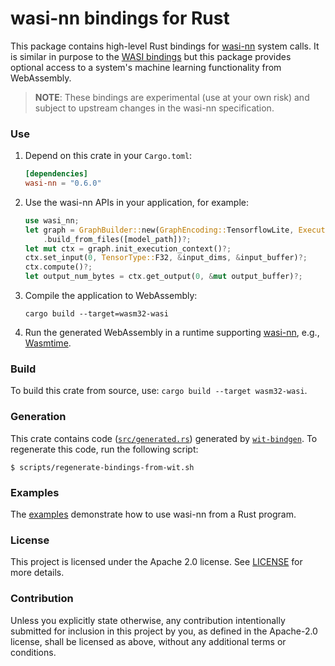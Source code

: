 # wasi-nn bindings for Rust

This package contains high-level Rust bindings for [wasi-nn] system calls. It is similar in purpose
to the [WASI bindings] but this package provides optional access to a system's machine learning
functionality from WebAssembly.

[wasi-nn]: https://github.com/WebAssembly/wasi-nn
[WASI bindings]: https://github.com/bytecodealliance/wasi

> __NOTE__: These bindings are experimental (use at your own risk) and subject to upstream changes
> in the wasi-nn specification.


### Use

1. Depend on this crate in your `Cargo.toml`:
    ```toml
    [dependencies]
    wasi-nn = "0.6.0"
    ```

2. Use the wasi-nn APIs in your application, for example:
    ```rust
    use wasi_nn;
    let graph = GraphBuilder::new(GraphEncoding::TensorflowLite, ExecutionTarget::CPU)
        .build_from_files([model_path])?;
    let mut ctx = graph.init_execution_context()?;
    ctx.set_input(0, TensorType::F32, &input_dims, &input_buffer)?;
    ctx.compute()?;
    let output_num_bytes = ctx.get_output(0, &mut output_buffer)?;
    ```

3. Compile the application to WebAssembly:
    ```shell script
    cargo build --target=wasm32-wasi
    ```

4. Run the generated WebAssembly in a runtime supporting [wasi-nn], e.g., [Wasmtime].

[Wasmtime]: https://wasmtime.dev


### Build

To build this crate from source, use: `cargo build --target wasm32-wasi`.


### Generation

This crate contains code ([`src/generated.rs`](src/generated.rs)) generated by
[`wit-bindgen`](https://github.com/bytecodealliance/wasi/tree/main/crates/wit-bindgen). To
regenerate this code, run the following script:

```console
$ scripts/regenerate-bindings-from-wit.sh
```


### Examples

The [examples] demonstrate how to use wasi-nn from a Rust program.

[examples]: examples


### License

This project is licensed under the Apache 2.0 license. See [LICENSE] for more details.

[LICENSE]: ../LICENSE


### Contribution

Unless you explicitly state otherwise, any contribution intentionally submitted for inclusion in
this project by you, as defined in the Apache-2.0 license, shall be licensed as above, without any
additional terms or conditions.
